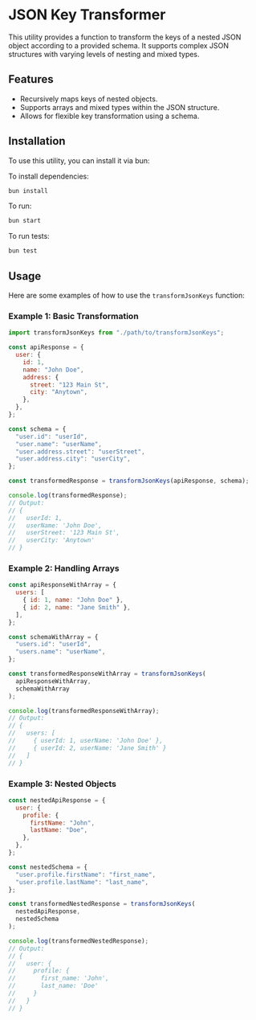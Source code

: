 # JSON Key Transformer

This utility provides a function to transform the keys of a nested JSON object according to a provided schema. It supports complex JSON structures with varying levels of nesting and mixed types.

## Features

- Recursively maps keys of nested objects.
- Supports arrays and mixed types within the JSON structure.
- Allows for flexible key transformation using a schema.

## Installation

To use this utility, you can install it via bun:

To install dependencies:

```bash
bun install
```

To run:

```bash
bun start
```

To run tests:

```bash
bun test
```

## Usage

Here are some examples of how to use the `transformJsonKeys` function:

### Example 1: Basic Transformation

```javascript
import transformJsonKeys from "./path/to/transformJsonKeys";

const apiResponse = {
  user: {
    id: 1,
    name: "John Doe",
    address: {
      street: "123 Main St",
      city: "Anytown",
    },
  },
};

const schema = {
  "user.id": "userId",
  "user.name": "userName",
  "user.address.street": "userStreet",
  "user.address.city": "userCity",
};

const transformedResponse = transformJsonKeys(apiResponse, schema);

console.log(transformedResponse);
// Output:
// {
//   userId: 1,
//   userName: 'John Doe',
//   userStreet: '123 Main St',
//   userCity: 'Anytown'
// }
```

### Example 2: Handling Arrays

```javascript
const apiResponseWithArray = {
  users: [
    { id: 1, name: "John Doe" },
    { id: 2, name: "Jane Smith" },
  ],
};

const schemaWithArray = {
  "users.id": "userId",
  "users.name": "userName",
};

const transformedResponseWithArray = transformJsonKeys(
  apiResponseWithArray,
  schemaWithArray
);

console.log(transformedResponseWithArray);
// Output:
// {
//   users: [
//     { userId: 1, userName: 'John Doe' },
//     { userId: 2, userName: 'Jane Smith' }
//   ]
// }
```

### Example 3: Nested Objects

```javascript
const nestedApiResponse = {
  user: {
    profile: {
      firstName: "John",
      lastName: "Doe",
    },
  },
};

const nestedSchema = {
  "user.profile.firstName": "first_name",
  "user.profile.lastName": "last_name",
};

const transformedNestedResponse = transformJsonKeys(
  nestedApiResponse,
  nestedSchema
);

console.log(transformedNestedResponse);
// Output:
// {
//   user: {
//     profile: {
//       first_name: 'John',
//       last_name: 'Doe'
//     }
//   }
// }
```
